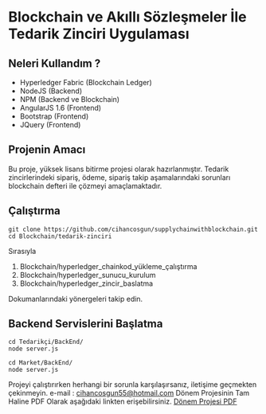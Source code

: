 # Blockchain ve Akıllı Sözleşmeler İle Tedarik Zinciri Uygulaması

## Neleri Kullandım ?

* Hyperledger Fabric (Blockchain Ledger)
* NodeJS (Backend)
* NPM (Backend ve Blockchain)
* AngularJS 1.6 (Frontend)
* Bootstrap (Frontend)
* JQuery (Frontend)

## Projenin Amacı

Bu proje, yüksek lisans bitirme projesi olarak hazırlanmıştır. Tedarik zincirlerindeki sipariş, ödeme, sipariş takip aşamalarındaki sorunları blockchain defteri ile çözmeyi amaçlamaktadır.

## Çalıştırma

```
git clone https://github.com/cihancosgun/supplychainwithblockchain.git
cd Blockchain/tedarik-zinciri
```
Sırasıyla 
1. Blockchain/hyperledger_chainkod_yükleme_çalıştırma
2. Blockchain/hyperledger_sunucu_kurulum
3. Blockchain/hyperledger_zincir_baslatma

Dokumanlarındaki yönergeleri takip edin.

## Backend Servislerini Başlatma

```
cd Tedarikçi/BackEnd/
node server.js

cd Market/BackEnd/
node server.js
```

Projeyi çalıştırırken herhangi bir sorunla karşılaşırsanız, iletişime geçmekten çekinmeyin.
e-mail : cihancosgun55@hotmail.com
Dönem Projesinin Tam Haline PDF Olarak aşağıdaki linkten erişebilirsiniz.
[Dönem Projesi PDF](http://github.com/cihancosgun/supplychainwithblockchain/Cihan_Cosgun_Donem_Projesi_github.pdf)
